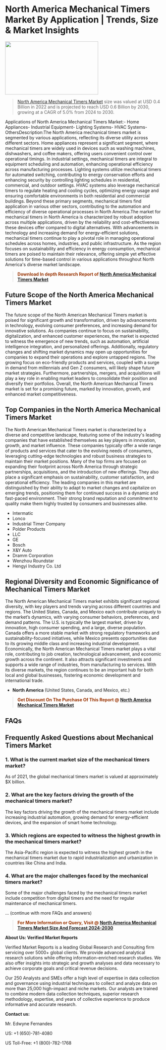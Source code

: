 <p><h1>North America Mechanical Timers Market By Application | Trends, Size & Market Insights</h1><p><img class="aligncenter size-medium wp-image-105565" src="https://ffe5etoiles.com/wp-content/uploads/2025/01/MST7-300x171.png" alt="" width="300" height="171" /></p><blockquote><p><a href="https://www.verifiedmarketreports.com/download-sample/?rid=523466&utm_source=Github-NA&utm_medium=358" target="_blank">North America Mechanical Timers Market</a> size was valued at USD 0.4 Billion in 2022 and is projected to reach USD 0.6 Billion by 2030, growing at a CAGR of 5.0% from 2024 to 2030.</p></blockquote>Applications of North America Mechanical Timers Market:- Home Appliances- Industrial Equipment- Lighting Systems- HVAC Systems- OthersDescription:The North America mechanical timers market is segmented by various applications, reflecting its diverse utility across different sectors. Home appliances represent a significant segment, where mechanical timers are widely used in devices such as washing machines, dishwashers, and coffee makers, offering users convenient control over operational timings. In industrial settings, mechanical timers are integral to equipment scheduling and automation, enhancing operational efficiency across manufacturing processes. Lighting systems utilize mechanical timers for automated switching, contributing to energy conservation efforts and enhancing security by controlling lighting schedules in residential, commercial, and outdoor settings. HVAC systems also leverage mechanical timers to regulate heating and cooling cycles, optimizing energy usage and ensuring comfortable environments in both residential and commercial buildings. Beyond these primary segments, mechanical timers find application in various other sectors, contributing to the automation and efficiency of diverse operational processes in North America.The market for mechanical timers in North America is characterized by robust adoption across multiple applications, driven by the reliability and cost-effectiveness these devices offer compared to digital alternatives. With advancements in technology and increasing demand for energy-efficient solutions, mechanical timers continue to play a pivotal role in managing operational schedules across homes, industries, and public infrastructure. As the region focuses on sustainability and efficiency in energy consumption, mechanical timers are poised to maintain their relevance, offering simple yet effective solutions for time-based control in various applications throughout North America's diverse market landscape.</p><blockquote><p><span style="color: #993300;"><strong>Download In depth Research Report of <a href="https://www.verifiedmarketreports.com/download-sample/?rid=523466&utm_source=Github-NA&utm_medium=358">North America Mechanical Timers Market</a></strong></span></p></blockquote><h2>Future Scope of the North America Mechanical Timers Market</h2><p>The future scope of the North American Mechanical Timers market is poised for significant growth and transformation, driven by advancements in technology, evolving consumer preferences, and increasing demand for innovative solutions. As companies continue to focus on sustainability, digitalization, and enhanced customer experiences, the market is expected to witness the emergence of new trends, such as automation, artificial intelligence integration, and personalized offerings. Additionally, regulatory changes and shifting market dynamics may open up opportunities for companies to expand their operations and explore untapped regions. The growing focus on eco-friendly products and services, coupled with a surge in demand from millennials and Gen Z consumers, will likely shape future market strategies. Furthermore, partnerships, mergers, and acquisitions will play a key role in enabling market leaders to consolidate their position and diversify their portfolios. Overall, the North American Mechanical Timers market is set for a promising future, marked by innovation, growth, and enhanced market competitiveness.</p><h2>Top Companies in the North America Mechanical Timers Market</h2><p>The North American Mechanical Timers market is characterized by a diverse and competitive landscape, featuring some of the industry's leading companies that have established themselves as key players in innovation, growth, and market influence. These companies typically offer a wide range of products and services that cater to the evolving needs of consumers, leveraging cutting-edge technologies and robust business strategies to maintain their market positions. Many of the top firms are focused on expanding their footprint across North America through strategic partnerships, acquisitions, and the introduction of new offerings. They also place a significant emphasis on sustainability, customer satisfaction, and operational efficiency. The leading companies in this market are distinguished by their ability to adapt to market changes and capitalize on emerging trends, positioning them for continued success in a dynamic and fast-paced environment. Their strong brand reputation and commitment to quality make them highly trusted by consumers and businesses alike.</p><p><ul><li>Intermatic </li><li> Lonco </li><li> Industrial Timer Company </li><li> Polder Products </li><li> LLC </li><li> GE </li><li> Bosch </li><li> X&Y Auto </li><li> Dramm Corporation </li><li> Wenzhou Roundstar </li><li> Hengyi Industry Co. Ltd</li></ul></p><h2>Regional Diversity and Economic Significance of Mechanical Timers Market</h2><p>The North American Mechanical Timers market exhibits significant regional diversity, with key players and trends varying across different countries and regions. The United States, Canada, and Mexico each contribute uniquely to the market’s dynamics, with varying consumer behaviors, preferences, and demand patterns. The U.S. is typically the largest market, driven by innovation, high consumer spending, and a large, diverse population. Canada offers a more stable market with strong regulatory frameworks and sustainability-focused initiatives, while Mexico presents opportunities due to its growing middle class and increasing industrial development. Economically, the North American Mechanical Timers market plays a vital role, contributing to job creation, technological advancement, and economic growth across the continent. It also attracts significant investments and supports a wide range of industries, from manufacturing to services. With its diverse markets, the region continues to be an important hub for both local and global businesses, fostering economic development and international trade.</p><ul> <li><strong>North America</strong> (United States, Canada, and Mexico, etc.)</li></ul><blockquote><p><span style="color: #993300;"><strong>Get Discount On The Purchase Of This Report @ <a href="https://www.verifiedmarketreports.com/ask-for-discount/?rid=523466&utm_source=Github-NA&utm_medium=358">North America Mechanical Timers Market</a></strong></span></p></blockquote><h2>FAQs</h2><p><h2>Frequently Asked Questions about Mechanical Timers Market</h2><h3>1. What is the current market size of the mechanical timers market?</div><div></h3><p>As of 2021, the global mechanical timers market is valued at approximately $X billion.</p><h3>2. What are the key factors driving the growth of the mechanical timers market?</div><div></h3><p>The key factors driving the growth of the mechanical timers market include increasing industrial automation, growing demand for energy-efficient devices, and the expansion of smart home technology.</p><h3>3. Which regions are expected to witness the highest growth in the mechanical timers market?</div><div></h3><p>The Asia-Pacific region is expected to witness the highest growth in the mechanical timers market due to rapid industrialization and urbanization in countries like China and India.</p><h3>4. What are the major challenges faced by the mechanical timers market?</div><div></h3><p>Some of the major challenges faced by the mechanical timers market include competition from digital timers and the need for regular maintenance of mechanical timers.</p>... (continue with more FAQs and answers)</body></html></p><blockquote><p><span style="color: #993300;"><strong>For More Information or Query, Visit @ <a href="https://www.verifiedmarketreports.com/product/mechanical-timers-market-size-and-forecast/">North America Mechanical Timers Market Size And Forecast 2024-2030</a></strong></span></p></blockquote><p><strong>About Us: Verified Market Reports</strong></p><p>Verified Market Reports is a leading Global Research and Consulting firm servicing over 5000+ global clients. We provide advanced analytical research solutions while offering information-enriched research studies. We also offer insights into strategic and growth analyses and data necessary to achieve corporate goals and critical revenue decisions.</p><p>Our 250 Analysts and SMEs offer a high level of expertise in data collection and governance using industrial techniques to collect and analyze data on more than 25,000 high-impact and niche markets. Our analysts are trained to combine modern data collection techniques, superior research methodology, expertise, and years of collective experience to produce informative and accurate research.</p><p><strong>Contact us:</strong></p><p>Mr. Edwyne Fernandes</p><p>US: +1 (650)-781-4080</p><p>US Toll-Free: +1 (800)-782-1768</p>
